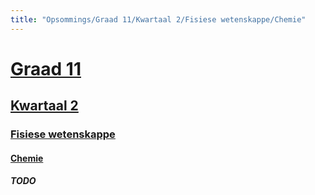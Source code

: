 ```yaml
---
title: "Opsommings/Graad 11/Kwartaal 2/Fisiese wetenskappe/Chemie"
---
```

# [Graad 11](/opsommings/gr11/)
## [Kwartaal 2](/opsommings/gr11/kw2/)
### [Fisiese wetenskappe](/opsommings/gr11/kw2/fw)
#### [Chemie](/opsommings/gr11/kw2/fw/chemie)
##### TODO
